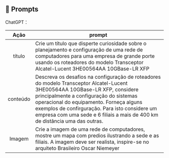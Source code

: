 ## 🧠 Prompts


ChatGPT：

|   Ação   | prompt                                                                                                                                                                                                                                                                         |
| :------: | ------------------------------------------------------------------------------------------------------------------------------------------------------------------------------------------------------------------------------------------------------------------------------ |
|  título  | Crie um título que disperte curiosidade sobre o planejamento e configuração de uma rede de computadores para uma empresa de grande porte usando os roteadores do modelo Transceptor Alcatel-Lucent 3HE00564AA 10GBase-LR XFP |
| conteúdo | Descreva os desafios na configuração de roteadores do modelo Transceptor Alcatel-Lucent 3HE00564AA 10GBase-LR XFP, considere principalmente a configuração do sistemas operacional do equipamento. Forneça alguns exemplos de confirguração. Para isto considere um empresa com uma sede e 6 filiais a mais de 400 km de distãncia uma das outras.
| Imagem   | Crie a imagem de uma rede de computadores, mostre um mapa com predios ilustrando a sede e as filiais. A imagem deve ser realista, inspire-se no arquiteto Brasileiro Oscar Niemeyer |

